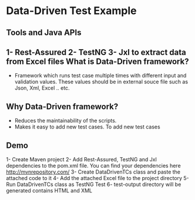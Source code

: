 Data-Driven Test Example
=========================

Tools and Java APIs
--------------------
1- Rest-Assured
2- TestNG
3- Jxl to extract data from Excel files
What is Data-Driven framework?
------------------------------
- Framework which runs test case multiple times with different input and validation values. These values should be in external souce file such as Json, Xml, Excel .. etc.

Why Data-Driven framework?
--------------------------
- Reduces the maintainability of the scripts.
- Makes it easy to add new test cases. To add new test cases

Demo
------
1- Create Maven project
2- Add Rest-Assured, TestNG and Jxl dependencies to the pom.xml file. You can find your dependencies here http://mvnrepository.com/
3- Create DataDrivenTCs class and paste the attached code to it
4- Add the attached Excel file to the project directory
5- Run DataDrivenTCs class as TestNG Test
6- test-output directory will be generated contains HTML and XML

